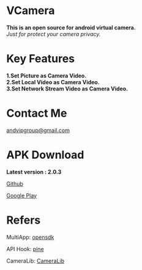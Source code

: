 # VCamera
**This is an open source for android virtual camera.**  
*Just for protect your camera privacy.*


# Key Features
**1.Set Picture as Camera Video.**  
**2.Set Local Video as Camera Video.**  
**3.Set Network Stream Video as Camera Video.**  


# Contact Me
andvipgroup@gmail.com

# APK Download
**Latest version : 2.0.3**

[Github](https://github.com/andvipgroup/VCamera/releases)

[Google Play](https://play.google.com/store/apps/details?id=virtual.camera.app)


# Refers  
MultiApp:  [opensdk](https://github.com/WaxMoon/opensdk) 

API Hook:  [pine](https://github.com/canyie/pine) 

CameraLib: [CameraLib](https://github.com/andvipgroup/CameraLib) 
